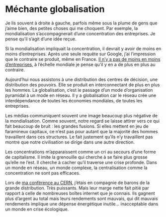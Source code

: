 # Méchante globalisation

Je lis souvent à droite à gauche, parfois même sous la plume de gens que j’aime bien, des petites choses qui me choquent. Par exemple, la mondialisation s’accompagnerait d’une concentration des entreprises. Je pense qu’il s’agit d’une idée reçue.

Si la mondialisation impliquait la concentration, il devrait y avoir de moins en moins d’entreprises. Après une seule requête sur Google, j’ai l’impression que le contraire se produit, même en France. [Il n’y a pas de moins en moins d’entreprises](http://www.educnet.education.fr/insee/entreprises/quand/quandaccueil.htm), à l’échelle mondiale je pense qu’il y en a de plus en plus au contraire.

Aujourd’hui nous assistons à une distribution des centres de décision, une distribution des pouvoirs. Elle se produit en interconnectant de plus en plus les hommes. La globalisation, c’est le passage d’un mode d’organisation pyramidal à un mode en réseau. Il y a globalisation car le réseau crée une interdépendance de toutes les économies mondiales, de toutes les entreprises.

Les médias communiquent souvent une image beaucoup plus négative de la mondialisation. Comme souvent, notre regard se laisse attirer vers ce qui fait beaucoup de bruit : les grandes fusions. Si elles mettent en jeu de faramineux capitaux, ce n’est pas pour autant que la majorité des hommes travaillent dans ces structures. Le fait justement qu’ils n’y travaillent pas montre que notre civilisation se dirige dans une autre direction.

Les concentrations m’apparaissent comme un cri au secours d’une forme de capitalisme. Il imite la grenouille qui cherche à se faire plus grosse qu’elle ne l’est. Il cherche à cacher qu’il traverse une crise profonde. Dans un monde en réseau, un monde complexe, la centralisation comme la concentration ne sont pas efficaces.

Lors de [ma conférence au CERN](http://blog.tcrouzet.com/2006/11/24/un-connecteur-a-geneve/), j’étais en compagnie de barons de la grande distribution. Très puissants. Mais leur marge nette fait pitié par rapport à celle de nombreuses boîtes internet que je connais. Ils gagnent plus d’argent au total mais leurs rendements sont mauvais, qui dit mauvais rendements implique une dépense énergétique inutile… inacceptable dans un monde en crise écologique.